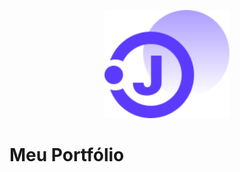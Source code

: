 <p align="center">
  <img alt="Logo" src="./src/assets/logos/icon.svg" width="200" />
</p>

# Meu Portfólio
